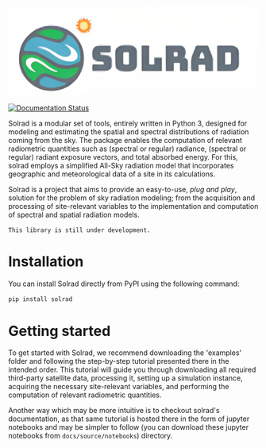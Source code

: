 ![Solrad logo](solrad_logo_ai_rescaled_2.png)

[![Documentation Status](https://readthedocs.org/projects/solrad/badge/?version=latest)](https://solrad.readthedocs.io/en/latest/?badge=latest)

Solrad is a modular set of tools, entirely written in Python 3, designed for modeling and estimating the spatial and spectral distributions of radiation coming from the sky. The package enables the computation of relevant radiometric quantities such as (spectral or regular) radiance, (spectral or regular) radiant exposure vectors, and total absorbed energy. For this, solrad employs a simplified All-Sky radiation model that incorporates geographic and meteorological data of a site in its calculations.

Solrad is a project that aims to provide an easy-to-use, *plug and play*, solution for the problem of sky radiation modeling; from the acquisition and processing of site-relevant variables to the implementation and computation of spectral and spatial radiation models.

```{warning}
This library is still under development.
```
# Installation 
You can install Solrad directly from PyPI using the following command:

```bash
pip install solrad
```

# Getting started
To get started with Solrad, we recommend downloading the 'examples' folder and following the step-by-step tutorial presented there in the intended order. This tutorial will guide you through downloading all required third-party satellite data, processing it, setting up a simulation instance, acquiring the necessary site-relevant variables, and performing the computation of relevant radiometric quantities.

Another way which may be more intuitive is to checkout solrad's documentation, as that same tutorial is hosted there in the form of jupyter notebooks  and may be simpler to follow (you can download these jupyter notebooks from `docs/source/notebooks`) directory.
